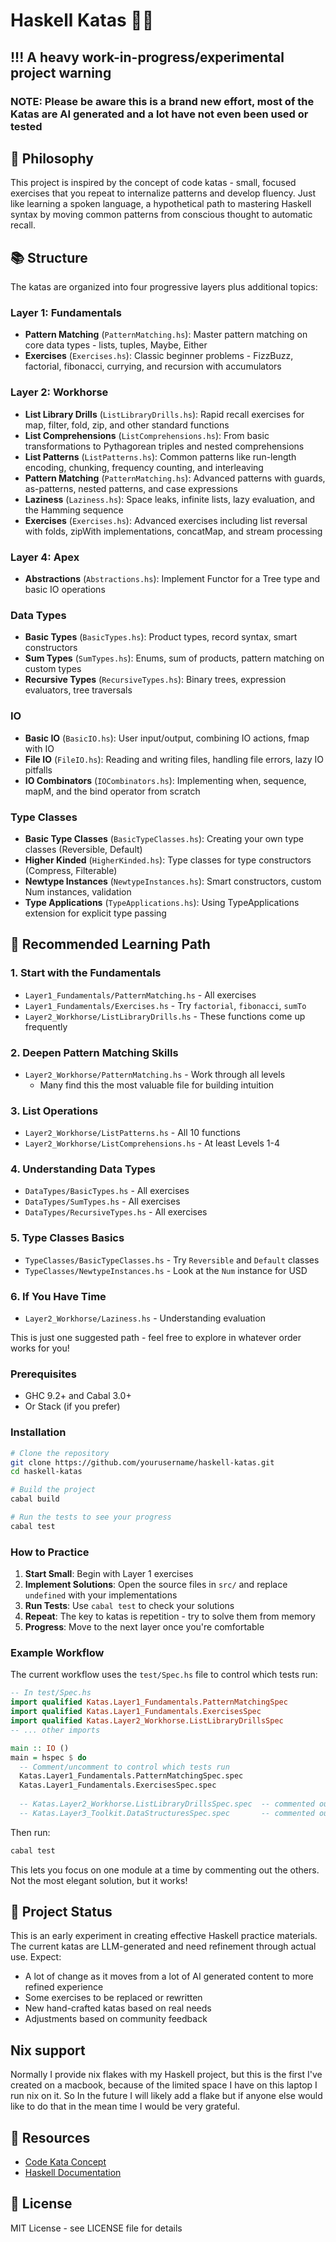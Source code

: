# Haskell Katas 🏋️‍♂️

## !!! A heavy work-in-progress/experimental project warning ##

### NOTE: Please be aware this is a brand new effort, most of the Katas are AI generated and a lot have not even been used or tested ###

## 🎯 Philosophy

This project is inspired by the concept of code katas - small, focused exercises that you repeat to internalize patterns and develop fluency. Just like learning a spoken language, a hypothetical path to mastering Haskell syntax by moving common patterns from conscious thought to automatic recall.

## 📚 Structure

The katas are organized into four progressive layers plus additional topics:

### Layer 1: Fundamentals

- **Pattern Matching** (`PatternMatching.hs`): Master pattern matching on core data types - lists, tuples, Maybe, Either
- **Exercises** (`Exercises.hs`): Classic beginner problems - FizzBuzz, factorial, fibonacci, currying, and recursion with accumulators

### Layer 2: Workhorse  

- **List Library Drills** (`ListLibraryDrills.hs`): Rapid recall exercises for map, filter, fold, zip, and other standard functions
- **List Comprehensions** (`ListComprehensions.hs`): From basic transformations to Pythagorean triples and nested comprehensions
- **List Patterns** (`ListPatterns.hs`): Common patterns like run-length encoding, chunking, frequency counting, and interleaving
- **Pattern Matching** (`PatternMatching.hs`): Advanced patterns with guards, as-patterns, nested patterns, and case expressions
- **Laziness** (`Laziness.hs`): Space leaks, infinite lists, lazy evaluation, and the Hamming sequence
- **Exercises** (`Exercises.hs`): Advanced exercises including list reversal with folds, zipWith implementations, concatMap, and stream processing

### Layer 4: Apex

- **Abstractions** (`Abstractions.hs`): Implement Functor for a Tree type and basic IO operations

### Data Types

- **Basic Types** (`BasicTypes.hs`): Product types, record syntax, smart constructors
- **Sum Types** (`SumTypes.hs`): Enums, sum of products, pattern matching on custom types
- **Recursive Types** (`RecursiveTypes.hs`): Binary trees, expression evaluators, tree traversals

### IO

- **Basic IO** (`BasicIO.hs`): User input/output, combining IO actions, fmap with IO
- **File IO** (`FileIO.hs`): Reading and writing files, handling file errors, lazy IO pitfalls
- **IO Combinators** (`IOCombinators.hs`): Implementing when, sequence, mapM, and the bind operator from scratch

### Type Classes

- **Basic Type Classes** (`BasicTypeClasses.hs`): Creating your own type classes (Reversible, Default)
- **Higher Kinded** (`HigherKinded.hs`): Type classes for type constructors (Compress, Filterable)
- **Newtype Instances** (`NewtypeInstances.hs`): Smart constructors, custom Num instances, validation
- **Type Applications** (`TypeApplications.hs`): Using TypeApplications extension for explicit type passing

## 📖 Recommended Learning Path

### 1. Start with the Fundamentals

- `Layer1_Fundamentals/PatternMatching.hs` - All exercises
- `Layer1_Fundamentals/Exercises.hs` - Try `factorial`, `fibonacci`, `sumTo`
- `Layer2_Workhorse/ListLibraryDrills.hs` - These functions come up frequently

### 2. Deepen Pattern Matching Skills

- `Layer2_Workhorse/PatternMatching.hs` - Work through all levels
  - Many find this the most valuable file for building intuition

### 3. List Operations

- `Layer2_Workhorse/ListPatterns.hs` - All 10 functions
- `Layer2_Workhorse/ListComprehensions.hs` - At least Levels 1-4

### 4. Understanding Data Types

- `DataTypes/BasicTypes.hs` - All exercises
- `DataTypes/SumTypes.hs` - All exercises
- `DataTypes/RecursiveTypes.hs` - All exercises

### 5. Type Classes Basics

- `TypeClasses/BasicTypeClasses.hs` - Try `Reversible` and `Default` classes
- `TypeClasses/NewtypeInstances.hs` - Look at the `Num` instance for USD

### 6. If You Have Time

- `Layer2_Workhorse/Laziness.hs` - Understanding evaluation

This is just one suggested path - feel free to explore in whatever order works for you!

### Prerequisites

- GHC 9.2+ and Cabal 3.0+
- Or Stack (if you prefer)

### Installation

```bash
# Clone the repository
git clone https://github.com/yourusername/haskell-katas.git
cd haskell-katas

# Build the project
cabal build

# Run the tests to see your progress
cabal test
```

### How to Practice

1. **Start Small**: Begin with Layer 1 exercises
2. **Implement Solutions**: Open the source files in `src/` and replace `undefined` with your implementations
3. **Run Tests**: Use `cabal test` to check your solutions
4. **Repeat**: The key to katas is repetition - try to solve them from memory
5. **Progress**: Move to the next layer once you're comfortable

### Example Workflow

The current workflow uses the `test/Spec.hs` file to control which tests run:

```haskell
-- In test/Spec.hs
import qualified Katas.Layer1_Fundamentals.PatternMatchingSpec
import qualified Katas.Layer1_Fundamentals.ExercisesSpec
import qualified Katas.Layer2_Workhorse.ListLibraryDrillsSpec
-- ... other imports

main :: IO ()
main = hspec $ do
  -- Comment/uncomment to control which tests run
  Katas.Layer1_Fundamentals.PatternMatchingSpec.spec
  Katas.Layer1_Fundamentals.ExercisesSpec.spec
  
  -- Katas.Layer2_Workhorse.ListLibraryDrillsSpec.spec  -- commented out
  -- Katas.Layer3_Toolkit.DataStructuresSpec.spec       -- commented out
```

Then run:

```bash
cabal test
```

This lets you focus on one module at a time by commenting out the others. Not the most elegant solution, but it works!

## 📝 Project Status

This is an early experiment in creating effective Haskell practice materials. The current katas are LLM-generated and need refinement through actual use. Expect:

- A lot of change as it moves from a lot of AI generated content to more refined experience
- Some exercises to be replaced or rewritten
- New hand-crafted katas based on real needs
- Adjustments based on community feedback

## Nix support

Normally I provide nix flakes with my Haskell project, but this is the first I've created on a macbook, because of the limited space I have on this laptop I run nix on it. So In the future I will likely add a flake but if anyone else would like to do that in the mean time I would be very grateful.

## 🔗 Resources

- [Code Kata Concept](http://codekata.com/)
- [Haskell Documentation](https://www.haskell.org/documentation/)

## 📄 License

MIT License - see LICENSE file for details
